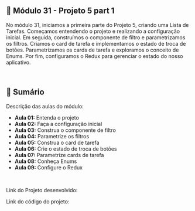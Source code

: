 ## 📌 Módulo 31 - Projeto 5 part 1
No módulo 31, iniciamos a primeira parte do Projeto 5, criando uma Lista de Tarefas. Começamos entendendo o projeto e realizando a configuração inicial. Em seguida, construímos o componente de filtro e parametrizamos os filtros. Criamos o card de tarefa e implementamos o estado de troca de botões. Parametrizamos os cards de tarefa e exploramos o conceito de Enums. Por fim, configuramos o Redux para gerenciar o estado do nosso aplicativo.

<br>

## 📎 Sumário
Descrição das aulas do módulo:
- **Aula 01:** Entenda o projeto
- **Aula 02:** Faça a configuração inicial
- **Aula 03:** Construa o componente de filtro
- **Aula 04:** Parametrize os filtros
- **Aula 05:** Construa o card de tarefa
- **Aula 06:** Crie o estado de troca de botões
- **Aula 07:** Parametrize cards de tarefa
- **Aula 08:** Conheça Enums
- **Aula 09:** Configure o Redux

<br>

Link do Projeto desenvolvido: 

Link do código do projeto: 

